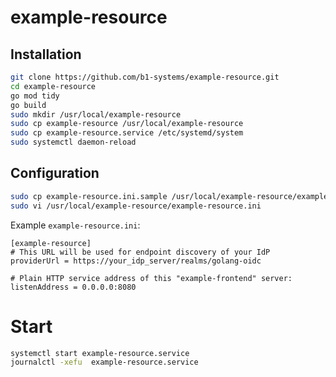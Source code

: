 # example-resource

## Installation

```bash
git clone https://github.com/b1-systems/example-resource.git
cd example-resource
go mod tidy
go build
sudo mkdir /usr/local/example-resource
sudo cp example-resource /usr/local/example-resource
sudo cp example-resource.service /etc/systemd/system
sudo systemctl daemon-reload
```

## Configuration

```bash
sudo cp example-resource.ini.sample /usr/local/example-resource/example-resource.ini
sudo vi /usr/local/example-resource/example-resource.ini
```

Example `example-resource.ini`:

```
[example-resource]
# This URL will be used for endpoint discovery of your IdP
providerUrl = https://your_idp_server/realms/golang-oidc

# Plain HTTP service address of this "example-frontend" server:
listenAddress = 0.0.0.0:8080
```

# Start

```bash
systemctl start example-resource.service
journalctl -xefu  example-resource.service
```

